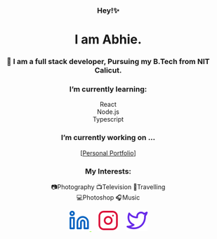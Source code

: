 <div align="center" >
<!-- <img src="./kopara.svg" alt="Linked In" > -->

### Hey!✨
# I am Abhie.
### 🤖 I am a full stack developer, Pursuing my B.Tech from NIT Calicut.

### I’m currently learning:
  React <br>
  Node.js <br>
  Typescript

### I’m currently working on ...
  [<a href="https://kyunaie.herokuapp.com/">Personal Portfolio</a>]
### My Interests: 
  📷Photography
  📺Television
  🧳Travelling <br>
  💻Photoshop
  🎧Music
<br>
<!-- <hr> -->
<a style="color:chartreuse" href="https://www.linkedin.com/in/abhishekmpawar/"><img src="./linkedin.svg" alt="Linked In" >
</a>
&#x2800;
<a style="color:crimson" href="https://www.instagram.com/kyunaie/"> <img src="./instagram.svg" alt="insta" ></a>
&#x2800;
<a href="https://twitter.com/kyunaie"><img src="./twitter.svg" alt="Twitter" ></a>


<!---
<p><img align="center" src="https://github-readme-stats.vercel.app/api/top-langs?username=kyunaie&show_icons=true&locale=en&layout=compact&theme=dark&hide_border=True&margin-h=8 " alt="kyunaie" /></p>
</div>
 --->














<!--
**kyunaie/kyunaie** is a ✨ _special_ ✨ repository because its `README.md` (this file) appears on your GitHub profile.

Here are some ideas to get you started:

- 🔭 I’m currently working on ...
- 🌱 I’m currently learning ...
- 👯 I’m looking to collaborate on ...
- 🤔 I’m looking for help with ...
- 💬 Ask me about ...
- 📫 How to reach me: ...
- 😄 Pronouns: ...
- ⚡ Fun fact: ...
-->

